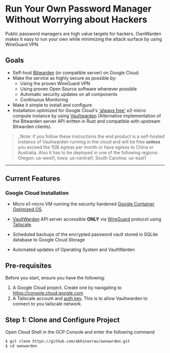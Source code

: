 # Run Your Own Password Manager Without Worrying about Hackers

Public password managers are high value targets for hackers. OwnWarden makes it easy to run your own while minimizing the attack surface by using WireGuard VPN.


## Goals
* Self-host [Bitwarden](https://github.com/bitwarden) (or compatible server) on Google Cloud. 
* Make the service as highly secure as possible by:
    - Using the proven WireGuard VPN 
    - Using proven Open Source software whenever possible
    - Automatic security updates on all components
    - Continuous Monitoring
* Make it simple to install and configure
* Installation optimized for Google Cloud's ['always free'](https://cloud.google.com/free/docs/free-cloud-features#free-tier-usage-limits) e2-micro compute instance by using [Vaultwarden](https://github.com/dani-garcia/vaultwarden) (Alternative implementation of the Bitwarden server API written in Rust and compatible with upstream Bitwarden clients).


> _Note: if you follow these instructions the end product is a self-hosted instance of Vaultwarden running in the cloud and will be free **unless** you exceed the 1GB egress per month or have egress to China or Australia. Also it has to be deployed in one of the following regions: Oregon: us-west1, Iowa: us-central1, South Carolina: us-east1
---

## Current Features

### Google Cloud Installation 

* Micro e1-micro VM running the security hardened [Google Container Optimized OS](https://cloud.google.com/container-optimized-os/docs/concepts/features-and-benefits).
 
* [VaultWarden](https://github.com/dani-garcia/vaultwarden) API server accessible **ONLY** via [WireGuard](https://www.wireguard.com/) protocol using [Tailscale](https://tailscale.com).
* Scheduled backups of the encrypted password vault stored in SQLite database to Google Cloud Storage
* Automated updates of Operating System and VaultWarden 
   

## Pre-requisites

Before you start, ensure you have the following:

1. A Google Cloud project. Create one by navigating to https://console.cloud.google.com
2. A Tailscale account and [auth key](https://tailscale.com/kb/1085/auth-keys). This is to allow Vaultwarden to connect to you tailscale network.


## Step 1: Clone and Configure Project

Open Cloud Shell in the GCP Console and enter the following command

```bash
$ git clone https://github.com/abhinavrau/ownwarden.git
$ cd ownwarden
```

